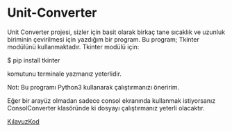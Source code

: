 # Unit-Converter

Unit Converter projesi, sizler için basit olarak birkaç tane sıcaklık ve uzunluk biriminin çevirilmesi için yazdığım bir program. 
Bu program; Tkinter modülünü kullanmaktadır. Tkinter modülü için:

$ pip install tkinter

komutunu terminale yazmanız yeterlidir. 

Not: Bu programı Python3 kullanarak çalıştırmanızı öneririm.

Eğer bir arayüz olmadan sadece consol ekranında kullanmak istiyorsanız ConsolConverter klasöründe ki dosyayı çalıştırmanız yeterli
olacaktır.

<a href="https://kilavuzkod.blogspot.com">KılavuzKod</a>
